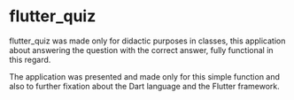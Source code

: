 # flutter_quiz 

flutter_quiz was made only for didactic purposes in 
classes, this application about answering the question 
with the correct answer, fully functional in this
regard.

The application was presented and made only for 
this simple function and also to further fixation about 
the Dart language and the Flutter framework.
